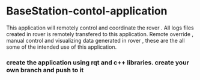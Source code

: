# BaseStation-contol-application
This application will remotely control and coordinate the rover . All logs files created in rover is remotely transfered to this application. Remote override , manual control and visualizing data generated in rover , these are the all some of the intended use of this application.
### create the application using rqt and c++ libraries. create your own branch and push to it
